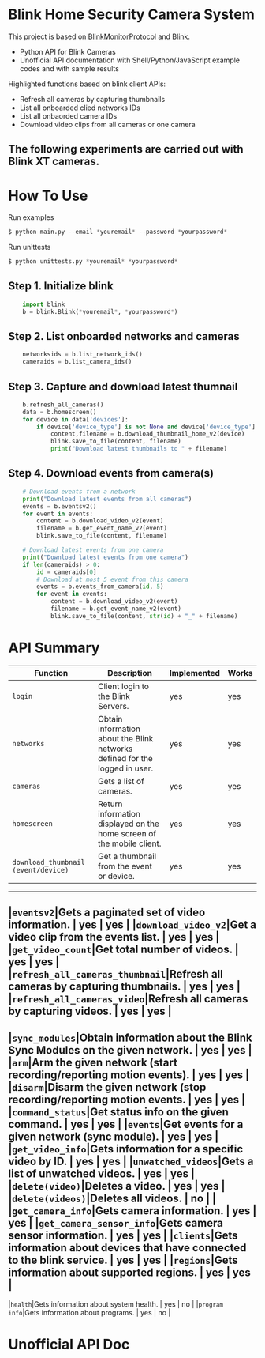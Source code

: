 
# Blink Home Security Camera System
This project is based on [BlinkMonitorProtocol](https://github.com/MattTW/BlinkMonitorProtocol) and [Blink](https://github.com/keredson/blink).

+ Python API for Blink Cameras
+ Unofficial API documentation with Shell/Python/JavaScript example codes and with sample results

Highlighted functions based on blink client APIs:
+ Refresh all cameras by capturing thumbnails
+ List all onboarded clied networks IDs 
+ List all onbaorded camera IDs
+ Download video clips from all cameras or one camera

The following experiments are carried out with Blink XT cameras. 
--- 
# How To Use
Run examples
```python
$ python main.py --email *youremail* --password *yourpassword*
```
Run unittests
```python
$ python unittests.py *youremail* *yourpassword*
```


## Step 1. Initialize blink

```python
    import blink
    b = blink.Blink(*youremail*, *yourpassword*)
```

## Step 2. List onboarded networks and cameras
```python
    networksids = b.list_network_ids()
    cameraids = b.list_camera_ids()
```

## Step 3. Capture and download latest thumnail
```python
    b.refresh_all_cameras()
    data = b.homescreen()
    for device in data['devices']:
        if device['device_type'] is not None and device['device_type'] == "camera":
            content,filename = b.download_thumbnail_home_v2(device)  
            blink.save_to_file(content, filename)
            print("Download latest thumbnails to " + filename)
```

## Step 4. Download events from camera(s)
```python
    # Download events from a network
    print("Download latest events from all cameras")
    events = b.eventsv2()
    for event in events:
        content = b.download_video_v2(event)
        filename = b.get_event_name_v2(event)
        blink.save_to_file(content, filename)

    # Download latest events from one camera
    print("Download latest events from one camera")
    if len(cameraids) > 0:
        id = cameraids[0]
        # Download at most 5 event from this camera
        events = b.events_from_camera(id, 5)
        for event in events:
            content = b.download_video_v2(event)
            filename = b.get_event_name_v2(event)
            blink.save_to_file(content, str(id) + "_" + filename)
```

# API Summary
|Function|Description|Implemented|Works|
|--------|-----------|-----------|-----|
|`login`|Client login to the Blink Servers. | yes | yes | 
|`networks`|Obtain information about the Blink networks defined for the logged in user. | yes | yes | 
|`cameras`|Gets a list of cameras. | yes | yes | 
|`homescreen`|Return information displayed on the home screen of the mobile client. | yes | yes | 
|`download_thumbnail (event/device) `|Get a thumbnail from the event or device. | yes | yes | 
---
|`eventsv2`|Gets a paginated set of video information. | yes | yes | 
|`download_video_v2`|Get a video clip from the events list. | yes | yes | 
|`get_video_count`|Get total number of videos. | yes | yes | 
|`refresh_all_cameras_thumbnail`|Refresh all cameras by capturing thumbnails. | yes | yes | 
|`refresh_all_cameras_video`|Refresh all cameras by capturing videos. | yes | yes | 
---
|`sync_modules`|Obtain information about the Blink Sync Modules on the given network. | yes | yes | 
|`arm`|Arm the given network (start recording/reporting motion events). | yes | yes | 
|`disarm`|Disarm the given network (stop recording/reporting motion events. | yes | yes | 
|`command_status`|Get status info on the given command. | yes | yes | 
|`events`|Get events for a given network (sync module). | yes | yes | 
|`get_video_info`|Gets information for a specific video by ID. | yes | yes | 
|`unwatched_videos`|Gets a list of unwatched videos. | yes | yes | 
|`delete(video)`|Deletes a video. | yes | yes | 
|`delete(videos)`|Deletes all videos. | no |  | 
|`get_camera_info`|Gets camera information. | yes | yes | 
|`get_camera_sensor_info`|Gets camera sensor information. | yes | yes | 
|`clients`|Gets information about devices that have connected to the blink service. | yes | yes | 
|`regions`|Gets information about supported regions. | yes | yes | 
---
|`health`|Gets information about system health. | yes | no | 
|`program info`|Gets information about programs. | yes | no | 

# Unofficial API Doc
